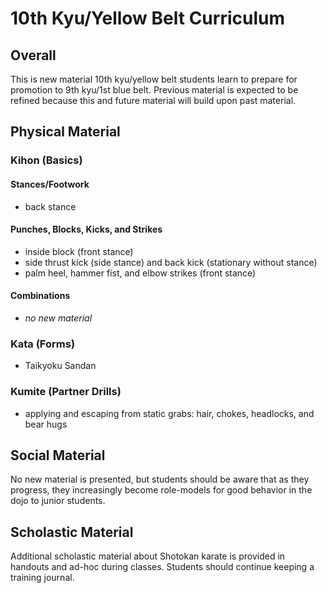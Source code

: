# 10th Kyu/Yellow Belt Curriculum

## Overall

This is new material 10th kyu/yellow belt students learn to prepare for promotion to 9th kyu/1st blue belt.
Previous material is expected to be refined because this and future material will build upon past material.

## Physical Material

### Kihon (Basics)

#### Stances/Footwork

* back stance

#### Punches, Blocks, Kicks, and Strikes

* inside block (front stance)
* side thrust kick (side stance) and back kick (stationary without stance)
* palm heel, hammer fist, and elbow strikes (front stance)

#### Combinations

* *no new material*

### Kata (Forms)

* Taikyoku Sandan

### Kumite (Partner Drills)

* applying and escaping from static grabs: hair, chokes, headlocks, and bear hugs

## Social Material

No new material is presented, but students should be aware that as they progress, they increasingly become
role-models for good behavior in the dojo to junior students.

## Scholastic Material

Additional scholastic material about Shotokan karate is provided in handouts and ad-hoc during classes. Students
should continue keeping a training journal.
